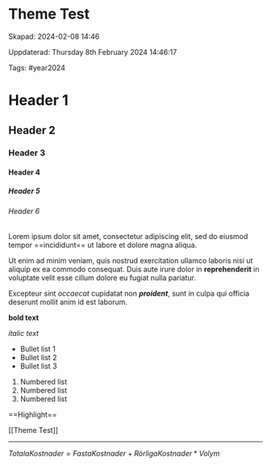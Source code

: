 # Theme Test

Skapad: 2024-02-08 14:46

Uppdaterad: Thursday 8th February 2024 14:46:17

Tags: #year2024

# Header 1

## Header 2

### Header 3

#### Header 4

##### Header 5

###### Header 6

Lorem ipsum dolor sit amet, consectetur adipiscing elit, sed do eiusmod tempor ==incididunt== ut labore et dolore magna aliqua.

Ut enim ad minim veniam, quis nostrud exercitation ullamco laboris nisi ut aliquip ex ea commodo consequat. Duis aute irure dolor in **reprehenderit** in voluptate velit esse cillum dolore eu fugiat nulla pariatur.

Excepteur sint *occaecat* cupidatat non ***proident***, sunt in culpa qui officia deserunt mollit anim id est laborum.

**bold text**

*italic text*

- Bullet list 1
- Bullet list 2
- Bullet list 3

1. Numbered list
2. Numbered list
3. Numbered list

==Highlight==

[[Theme Test]]

---
$Totala Kostnader = Fasta Kostnader + Rörliga Kostnader * Volym$
